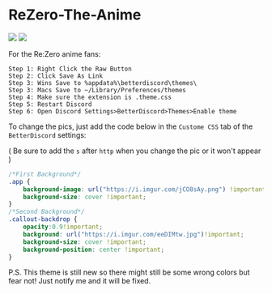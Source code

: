 # ReZero-The-Anime
<img src="http://i.imgur.com/55GUptd.jpg"/>
<img src="http://i.imgur.com/QhU9gvh.jpg"/>

For the Re:Zero anime fans:
```
Step 1: Right Click the Raw Button
Step 2: Click Save As Link
Step 3: Wins Save to %appdata%\betterdiscord\themes\ 
Step 3: Macs Save to ~/Library/Preferences/themes 
Step 4: Make sure the extension is .theme.css
Step 5: Restart Discord
Step 6: Open Discord Settings>BetterDiscord>Themes>Enable theme
```

To change the pics, just add the code below in the `Custome CSS` tab of the `BetterDiscord` settings:

( Be sure to add the `s` after `http` when you change the pic or it won't appear )
```css
/*First Background*/
.app {
    background-image: url("https://i.imgur.com/jCO8sAy.png") !important;
    background-size: cover !important;
}
/*Second Background*/
.callout-backdrop {
    opacity:0.9!important;
    background: url("https://i.imgur.com/eeDIMtw.jpg")!important;
    background-size: cover !important;
    background-position: center !important;
}
```
P.S. This theme is still new so there might still be some wrong colors but fear not! Just notify me and it will be fixed.
